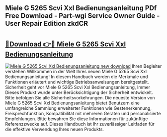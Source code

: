## Miele G 5265 Scvi Xxl Bedienungsanleitung PDf Free Download - Part-wgi Service Owner Guide - User Repair Edition zkdCR

# <h2><a href="http://df2ln5.blite.top/?on=Miele+G+5265+Scvi+Xxl+Bedienungsanleitung">🔗Download 👉🔴 Miele G 5265 Scvi Xxl Bedienungsanleitung</a></h2>

[![Miele G 5265 Scvi Xxl Bedienungsanleitung new download](https://i.imgur.com/lujVjoI.png)](http://df2ln5.blite.top/?on=Miele+G+5265+Scvi+Xxl+Bedienungsanleitung)
Ihren Begleiter verstehen Willkommen in der Welt Ihres neuen Miele G 5265 Scvi Xxl Bedienungsanleitung! In diesem Handbuch werden die Merkmale und Funktionen erläutert und wichtige Betriebsanweisungen bereitgestellt. Sicherheit geht vor Miele G 5265 Scvi Xxl Bedienungsanleitung, Immer Dieses Produkt wurde unter Berücksichtigung der Sicherheit entwickelt. Bitte befolgen Sie alle Sicherheitsvorkehrungen. Die neueste Version von Miele G 5265 Scvi Xxl Bedienungsanleitung bietet Benutzern eine umfangreiche Sammlung erweiterter Funktionen wie Gestenerkennung, Freisprechfunktion, Kompatibilität mit mehreren Geräten und personalisierte Empfehlungen. Bitte bewahren Sie diese Informationen für zukünftige Referenzzwecke auf. Dieses Handbuch ist Ihr zuverlässiger Leitfaden für die effektive Verwendung Ihres neuen Produkts.
